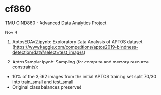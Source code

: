 # cf860
TMU CIND860  - Advanced Data Analytics Project

Nov 4

1. AptosEDAv2.ipynb: Exploratory Data Analysis of APTOS dataset (https://www.kaggle.com/competitions/aptos2019-blindness-detection/data?select=test_images)

2. AptosSampler.ipynb: Sampling (for compute and memory resource constraints):
* 10% of the 3,662 images from the initial APTOS training set split 70/30 into train_small and test_small
* Original class balances preserved
